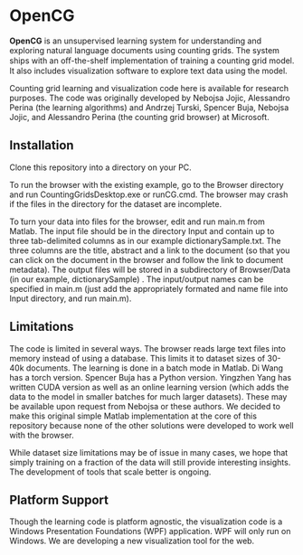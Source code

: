 OpenCG
==================================
**OpenCG** is an unsupervised learning system for understanding and exploring natural language documents using counting grids. The system ships with an oﬀ-the-shelf implementation of training a counting grid model. It also includes visualization software to explore text data using the model.

Counting grid learning and visualization code here is available for research purposes. The code was originally developed by Nebojsa Jojic, Alessandro Perina (the learning algorithms) and Andrzej Turski, Spencer Buja, Nebojsa Jojic, and  Alessandro Perina (the counting grid browser) at Microsoft.

Installation
--------

Clone this repository into a directory on your PC.

To run the browser with the existing example, go to the Browser directory and run CountingGridsDesktop.exe or runCG.cmd. The browser may crash if the files in the directory for the dataset are incomplete.

To turn your data into files for the browser, edit and run main.m from Matlab. The input file should be in the directory Input and contain up to three tab-delimited columns as in our example dictionarySample.txt. The three columns are the title, abstract and a link to the document (so that you can click on the document in the browser and follow the link to document metadata). The output files will be stored in a subdirectory of Browser/Data (in our example, dictionarySample) . The input/output names can be specified in main.m (just add the appropriately formated and name file into Input directory, and run main.m).


Limitations
--------
The code is limited in several ways. The browser reads large text files into memory instead of using a database. This limits it to dataset sizes of 30-40k documents. The learning is done in a batch mode in Matlab. Di Wang has a torch version. Spencer Buja has a Python version. Yingzhen Yang has written CUDA version as well as an online learning version (which adds the data to the model in smaller batches for much larger datasets). These may be available upon request from Nebojsa or these authors. We decided to make this original simple Matlab implementation at the core of this repository because none of the other solutions were developed to work well with the browser.

While dataset size limitations may be of issue in many cases, we hope that simply training on a fraction of the data will still provide interesting insights. The development of tools that scale better is ongoing.

Platform Support
--------
Though the learning code is platform agnostic, the visualization code is a Windows Presentation Foundations (WPF) application. WPF will only run on Windows. We are developing a new visualization tool for the web.
